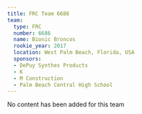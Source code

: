 ```yaml
---
title: FRC Team 6686
team:
  type: FRC
  number: 6686
  name: Bionic Broncos
  rookie_year: 2017
  location: West Palm Beach, Florida, USA
  sponsors:
  - DePuy Synthes Products
  - K
  - M Construction
  - Palm Beach Central High School
---
```


No content has been added for this team